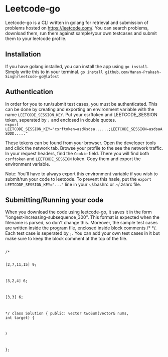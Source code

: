 # Leetcode-go

Leetcode-go is a CLI written in golang for retrieval and submission of problems hosted on https://leetcode.com/. You can search problems, download them, run them against sample/your own testcases and submit them to your leetcode profile.

## Installation 

If you have golang installed, you can install the app using ``go install``. Simply write this to in your terminal.
```go install github.com/Manan-Prakash-Singh/leetcode-go@latest```

## Authentication

In order for you to run/submit test cases, you must be authenticated. This can be done by creating and exporting an environment variable with the name ``LEETCODE_SESSION_KEY``. Put your csrftoken and LEETCODE_SESSION token, seperated by ``;`` and enclosed in double quotes.  
``export LEETCODE_SESSION_KEY="csrftoken=asdXsdsa......;LEETCODE_SESSION=asdsaASDDD....."``

These tokens can be found from your browser. Open the developer tools and click the network tab. Browse your profile to the see the network traffic. In your request headers, find the ``Cookie`` field. There you will find both ``csrftoken`` and ``LEETCODE_SESSION`` token. Copy them and export the environment variable.

Note: You'll have to always export this environment variable if you wish to submit/run your code to leetcode. To prevent this hasle, put the ``export LEETCODE_SESSION_KEY="..."`` line in your ~/.bashrc or ~/.zshrc file.

## Submitting/Running your code

When you download the code using leetcode-go, it saves it in the form "longest-increasing-subsequence_300". This format is expected when the filename is parsed, so don't change this. Moreover, the sample test cases are written inside the program file, enclosed inside block comments /* */. Each test case is seperated by ``;``. You can add your own test cases in it but make sure to keep the block comment at the top of the file.  

<code>
/*

[2,7,11,15]
9;

[3,2,4]
6;

[3,3]
6;

*/
class Solution {
public:
    vector<int> twoSum(vector<int>& nums, int target) {
        
    }
};
</code>
